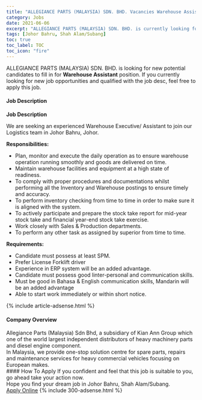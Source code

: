 ```yaml
---
title: "ALLEGIANCE PARTS (MALAYSIA) SDN. BHD. Vacancies Warehouse Assistant" 
category: Jobs 
date: 2021-06-06 
excerpt: "ALLEGIANCE PARTS (MALAYSIA) SDN. BHD. is currently looking for suitable person to fill in the Warehouse Assistant which based in Johor Bahru, Shah Alam/Subang" 
tags: [Johor Bahru, Shah Alam/Subang] 
toc: true 
toc_label: TOC 
toc_icon: "fire" 
--- 
```


<p>ALLEGIANCE PARTS (MALAYSIA) SDN. BHD. is looking for new potential candidates to fill in for <b>Warehouse Assistant</b> position. If you currently looking for new job opportunities and qualified with the job desc, feel free to apply this job.
</p><div><div><h4>Job Description</h4></div><div><div><span><div><p><strong>Job Description</strong></p><p>We are seeking an experienced Warehouse Executive/ Assistant to join our Logistics team in Johor Bahru, Johor.</p><p><strong>Responsibilities:</strong></p><ul><li>Plan, monitor and execute the daily operation as to ensure warehouse operation running smoothly and goods are delivered on time.</li><li>Maintain warehouse facilities and equipment at a high state of readiness.</li><li>To comply with proper procedures and documentations whilst performing all the Inventory and Warehouse postings to ensure timely and accuracy.</li><li>To perform inventory checking from time to time in order to make sure it is aligned with the system.</li><li>To actively participate and prepare the stock take report for mid-year stock take and financial year-end stock take exercise.</li><li>Work closely with Sales &amp; Production departments.</li><li>To perform any other task as assigned by superior from time to time.</li></ul><p><strong>Requirements:</strong></p><ul><li>Candidate must possess at least SPM.</li><li>Prefer License Forklift driver</li><li>Experience in ERP system will be an added advantage.</li><li>Candidate must possess good linter-personal and communication skills.</li><li>Must be good in Bahasa &amp; English communication skills, Mandarin will be an added advantage</li><li>Able to start work immediately or within short notice.</li></ul></div></span></div></div></div> 
{% include article-adsense.html %} 
<div><div><h4>Company Overview</h4></div><div><div><span><div><div>Allegiance Parts (Malaysia) Sdn Bhd, a subsidiary of Kian Ann Group which one of the world largest independent distributors of heavy machinery parts and diesel engine component.</div>
<div>In Malaysia, we provide one-stop solution centre for spare parts, repairs and maintenance services for heavy commercial vehicles focusing on European makes.</div></div></span></div></div></div> 
#### How To Apply 
If you confident and feel that this job is suitable to you, go ahead take your action now. <br/> 
Hope you find your dream job in Johor Bahru, Shah Alam/Subang. <br/> 
<a href="https://www.jobstreet.com.my/en/job/warehouse-assistant-4583934?jobId=jobstreet-my-job-4583934&" class="btn btn--info" target="_blank" rel="nofollow noopenner">Apply Online</a> 
{% include 300-adsense.html %} 